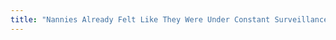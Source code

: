 ```yaml
---
title: "Nannies Already Felt Like They Were Under Constant Surveillance. The Internet Has Made It Even Worse."
---
```




